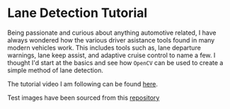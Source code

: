 # Lane Detection Tutorial

Being passionate and curious about anything automotive related, I have always wondered how the various driver asistance tools found in many modern vehicles work. This includes tools such as, lane departure warnings, lane keep assist, and adaptive cruise control to name a few. I thought I'd start at the basics and see how `OpenCV` can be used to create a simple method of lane detection.

The tutorial video I am following can be found [here](https://www.youtube.com/watch?v=eLTLtUVuuy4).

Test images have been sourced from this [repository](https://github.com/udacity/CarND-LaneLines-P1/tree/master)
